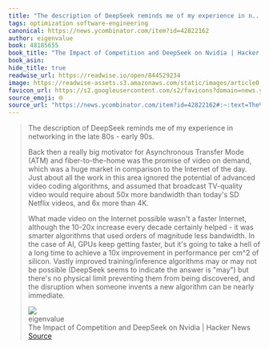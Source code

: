 ```yaml
---
title: "The description of DeepSeek reminds me of my experience in n..."
tags: optimization software-engineering
canonical: https://news.ycombinator.com/item?id=42822162
author: eigenvalue
book: 48185655
book_title: "The Impact of Competition and DeepSeek on Nvidia | Hacker News"
book_asin: 
hide_title: true
readwise_url: https://readwise.io/open/844529234
image: https://readwise-assets.s3.amazonaws.com/static/images/article0.00998d930354.png
favicon_url: https://s2.googleusercontent.com/s2/favicons?domain=news.ycombinator.com
source_emoji: 🌐
source_url: "https://news.ycombinator.com/item?id=42822162#:~:text=The%20description%20of,be%20nearly%20immediate."
---
```


> The description of DeepSeek reminds me of my experience in networking in the late 80s - early 90s.
> 
> Back then a really big motivator for Asynchronous Transfer Mode (ATM) and fiber-to-the-home was the promise of video on demand, which was a huge market in comparison to the Internet of the day. Just about all the work in this area ignored the potential of advanced video coding algorithms, and assumed that broadcast TV-quality video would require about 50x more bandwidth than today's SD Netflix videos, and 6x more than 4K.
> 
> What made video on the Internet possible wasn't a faster Internet, although the 10-20x increase every decade certainly helped - it was smarter algorithms that used orders of magnitude less bandwidth. In the case of AI, GPUs keep getting faster, but it's going to take a hell of a long time to achieve a 10x improvement in performance per cm^2 of silicon. Vastly improved training/inference algorithms may or may not be possible (DeepSeek seems to indicate the answer is "may") but there's no physical limit preventing them from being discovered, and the disruption when someone invents a new algorithm can be nearly immediate.
> <div class="quoteback-footer"><div class="quoteback-avatar"><img class="mini-favicon" src="https://s2.googleusercontent.com/s2/favicons?domain=news.ycombinator.com"></div><div class="quoteback-metadata"><div class="metadata-inner"><span style="display:none">FROM:</span><div aria-label="eigenvalue" class="quoteback-author"> eigenvalue</div><div aria-label="The Impact of Competition and DeepSeek on Nvidia | Hacker News" class="quoteback-title"> The Impact of Competition and DeepSeek on Nvidia | Hacker News</div></div></div><div class="quoteback-backlink"><a target="_blank" aria-label="go to the full text of this quotation" rel="noopener" href="https://news.ycombinator.com/item?id=42822162#:~:text=The%20description%20of,be%20nearly%20immediate." class="quoteback-arrow"> Source</a></div></div>